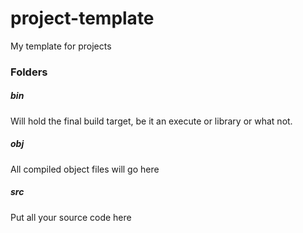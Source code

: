 # project-template
My template for projects


### Folders
##### bin
Will hold the final build target, be it an execute or library or what not.

##### obj
All compiled object files will go here

##### src
Put all your source code here
